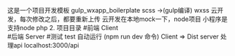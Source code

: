 这是一个项目开发模板 gulp_wxapp_boilerplate
scss ->(gulp编译) wxss
云开发，每次修改之后，都要重新上传
云开发在本地mock一下，node项目
小程序是支持node php
2. 项目目录
#前端 Client   
#后端 Server
#测试 test
自动运行 (npm run dev 命令) Client => Dist
    server 处理api localhost:3000/api